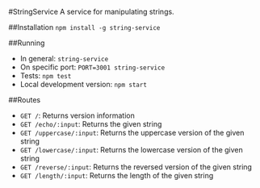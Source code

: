#StringService
A service for manipulating strings.

##Installation
`npm install -g string-service`

##Running

* In general: `string-service`
* On specific port: `PORT=3001 string-service`
* Tests: `npm test`
* Local development version: `npm start`

##Routes

* `GET /`: Returns version information
* `GET /echo/:input`: Returns the given string
* `GET /uppercase/:input`: Returns the uppercase version of the given string
* `GET /lowercase/:input`: Returns the lowercase version of the given string
* `GET /reverse/:input`: Returns the reversed version of the given string
* `GET /length/:input`: Returns the length of the given string
